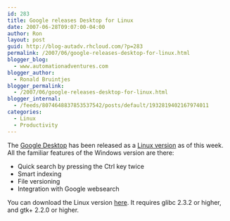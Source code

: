 ```yaml
---
id: 283
title: Google releases Desktop for Linux
date: 2007-06-28T09:07:00-04:00
author: Ron
layout: post
guid: http://blog-autadv.rhcloud.com/?p=283
permalink: /2007/06/google-releases-desktop-for-linux.html
blogger_blog:
  - www.automationadventures.com
blogger_author:
  - Ronald Bruintjes
blogger_permalink:
  - /2007/06/google-releases-desktop-for-linux.html
blogger_internal:
  - /feeds/8074648837853537542/posts/default/1932819402167974011
categories:
  - Linux
  - Productivity
---
```

The [Google Desktop](http://desktop.google.com/) has been released as a [Linux version](http://desktop.google.com/linux/index.html) as of this week.  
All the familiar features of the Windows version are there:

  * Quick search by pressing the Ctrl key twice
  * Smart indexing
  * File versioning
  * Integration with Google websearch

You can download the Linux version [here](http://desktop.google.com/linux/download.html). It requires glibc 2.3.2 or higher, and gtk+ 2.2.0 or higher.